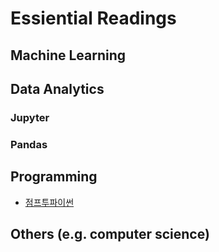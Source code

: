 # Essiential Readings

## Machine Learning

## Data Analytics

### Jupyter

### Pandas

## Programming

- [점프투파이썬](https://wikidocs.net/book/1)

## Others (e.g. computer science)

